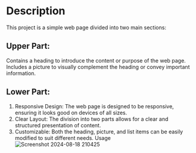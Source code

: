# Description
 This project is a simple web page divided into two main sections:

## Upper Part:

  Contains a heading to introduce the content or purpose of the web page.
  Includes a picture to visually complement the heading or convey important information.
  
## Lower Part:

 1. Responsive Design: The web page is designed to be responsive, ensuring it looks good on devices of all sizes.
 2. Clear Layout: The division into two parts allows for a clear and structured presentation of content.
 3. Customizable: Both the heading, picture, and list items can be easily modified to suit different needs.
    Usage
![Screenshot 2024-08-18 210425](https://github.com/user-attachments/assets/29388465-b34d-4205-960f-0190c9dc58ed)
